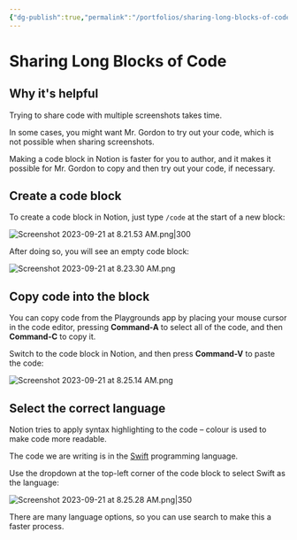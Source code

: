 ```yaml
---
{"dg-publish":true,"permalink":"/portfolios/sharing-long-blocks-of-code/","dgHomeLink":true,"dgShowToc":true}
---
```


# Sharing Long Blocks of Code

## Why it's helpful

Trying to share code with multiple screenshots takes time.

In some cases, you might want Mr. Gordon to try out your code, which is not possible when sharing screenshots.

Making a code block in Notion is faster for you to author, and it makes it possible for Mr. Gordon to copy and then try out your code, if necessary.

## Create a code block

To create a code block in Notion, just type `/code` at the start of a new block:

![Screenshot 2023-09-21 at 8.21.53 AM.png|300](/img/user/Media/Screenshot%202023-09-21%20at%208.21.53%20AM.png)

After doing so, you will see an empty code block:

![Screenshot 2023-09-21 at 8.23.30 AM.png](/img/user/Media/Screenshot%202023-09-21%20at%208.23.30%20AM.png)

## Copy code into the block

You can copy code from the Playgrounds app by placing your mouse cursor in the code editor, pressing **Command-A** to select all of the code, and then **Command-C** to copy it.

Switch to the code block in Notion, and then press **Command-V** to paste the code:

![Screenshot 2023-09-21 at 8.25.14 AM.png](/img/user/Media/Screenshot%202023-09-21%20at%208.25.14%20AM.png)

## Select the correct language

Notion tries to apply syntax highlighting to the code – colour is used to make code more readable.

The code we are writing is in the [Swift](https://www.swift.org) programming language.

Use the dropdown at the top-left corner of the code block to select Swift as the language:

![Screenshot 2023-09-21 at 8.25.28 AM.png|350](/img/user/Media/Screenshot%202023-09-21%20at%208.25.28%20AM.png)

There are many language options, so you can use search to make this a faster process.

